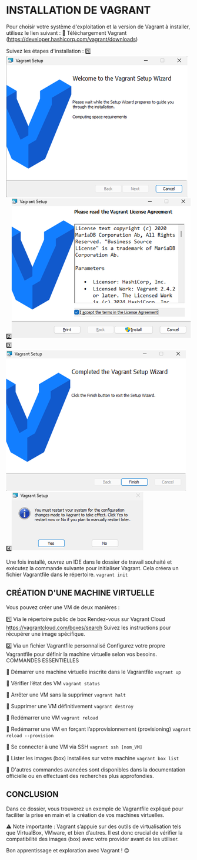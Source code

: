 # INSTALLATION DE VAGRANT
Pour choisir votre système d'exploitation et la version de Vagrant à installer, utilisez le lien suivant :
🔗 Téléchargement Vagrant (https://developer.hashicorp.com/vagrant/downloads)

Suivez les étapes d'installation :
1️⃣![alt text](1-install_vagrant.png)
2️⃣![alt text](2-install_vagrant.png)
3️⃣![alt text](3-install_vagrant.png)
4️⃣![alt text](4-install_vagrant.png)

Une fois installé, ouvrez un IDE dans le dossier de travail souhaité et exécutez la commande suivante pour initialiser Vagrant. Cela créera un fichier Vagrantfile dans le répertoire.
`vagrant init`

## CRÉATION D'UNE MACHINE VIRTUELLE
Vous pouvez créer une VM de deux manières :

1️⃣ Via le répertoire public de box
Rendez-vous sur Vagrant Cloud https://vagrantcloud.com/boxes/search
Suivez les instructions pour récupérer une image spécifique.

2️⃣ Via un fichier Vagrantfile personnalisé
Configurez votre propre Vagrantfile pour définir la machine virtuelle selon vos besoins.
COMMANDES ESSENTIELLES

🔹 Démarrer une machine virtuelle inscrite dans le Vagrantfile
`vagrant up`

🔹 Vérifier l’état des VM
`vagrant status`

🔹 Arrêter une VM sans la supprimer
`vagrant halt`

🔹 Supprimer une VM définitivement
`vagrant destroy`

🔹 Redémarrer une VM
`vagrant reload`

🔹 Redémarrer une VM en forçant l’approvisionnement (provisioning)
`vagrant reload --provision`

🔹 Se connecter à une VM via SSH
`vagrant ssh [nom_VM]`

🔹 Lister les images (box) installées sur votre machine
`vagrant box list`


📌 D'autres commandes avancées sont disponibles dans la documentation officielle ou en effectuant des recherches plus approfondies.

## CONCLUSION
Dans ce dossier, vous trouverez un exemple de Vagrantfile expliqué pour faciliter la prise en main et la création de vos machines virtuelles.

⚠ Note importante : Vagrant s’appuie sur des outils de virtualisation tels que VirtualBox, VMware, et bien d’autres. Il est donc crucial de vérifier la compatibilité des images (box) avec votre provider avant de les utiliser.

Bon apprentissage et exploration avec Vagrant ! 😊
